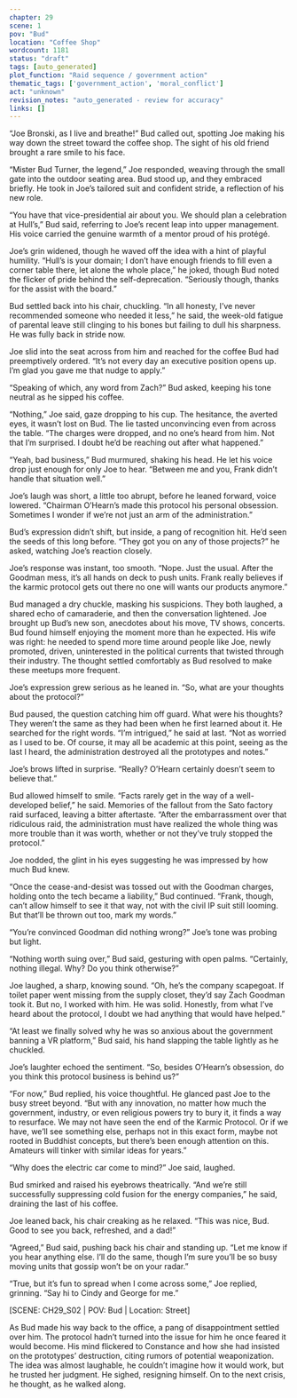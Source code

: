 ```yaml
---
chapter: 29
scene: 1
pov: "Bud"
location: "Coffee Shop"
wordcount: 1181
status: "draft"
tags: [auto_generated]
plot_function: "Raid sequence / government action"
thematic_tags: ['government_action', 'moral_conflict']
act: "unknown"
revision_notes: "auto_generated - review for accuracy"
links: []
---
```


“Joe Bronski, as I live and breathe!” Bud called out, spotting Joe making his way down the street toward the coffee shop. The sight of his old friend brought a rare smile to his face. 

“Mister Bud Turner, the legend,” Joe responded, weaving through the small gate into the outdoor seating area. Bud stood up, and they embraced briefly. He took in Joe’s tailored suit and confident stride, a reflection of his new role. 

“You have that vice-presidential air about you. We should plan a celebration at Hull’s,” Bud said, referring to Joe’s recent leap into upper management. His voice carried the genuine warmth of a mentor proud of his protégé. 

Joe’s grin widened, though he waved off the idea with a hint of playful humility. “Hull’s is your domain; I don’t have enough friends to fill even a corner table there, let alone the whole place,” he joked, though Bud noted the flicker of pride behind the self-deprecation. “Seriously though, thanks for the assist with the board.” 

Bud settled back into his chair, chuckling. “In all honesty, I’ve never recommended someone who needed it less,” he said, the week-old fatigue of parental leave still clinging to his bones but failing to dull his sharpness. He was fully back in stride now. 

Joe slid into the seat across from him and reached for the coffee Bud had preemptively ordered. “It’s not every day an executive position opens up. I’m glad you gave me that nudge to apply.” 

“Speaking of which, any word from Zach?” Bud asked, keeping his tone neutral as he sipped his coffee. 

“Nothing,” Joe said, gaze dropping to his cup. The hesitance, the averted eyes, it wasn’t lost on Bud. The lie tasted unconvincing even from across the table. “The charges were dropped, and no one’s heard from him. Not that I’m surprised. I doubt he’d be reaching out after what happened.” 

“Yeah, bad business,” Bud murmured, shaking his head. He let his voice drop just enough for only Joe to hear. “Between me and you, Frank didn’t handle that situation well.” 

Joe’s laugh was short, a little too abrupt, before he leaned forward, voice lowered. “Chairman O’Hearn’s made this protocol his personal obsession. Sometimes I wonder if we’re not just an arm of the administration.” 

Bud’s expression didn’t shift, but inside, a pang of recognition hit. He’d seen the seeds of this long before. “They got you on any of those projects?” he asked, watching Joe’s reaction closely. 

Joe’s response was instant, too smooth. “Nope. Just the usual. After the Goodman mess, it’s all hands on deck to push units. Frank really believes if the karmic protocol gets out there no one will wants our products anymore.” 

Bud managed a dry chuckle, masking his suspicions. They both laughed, a shared echo of camaraderie, and then the conversation lightened. Joe brought up Bud’s new son, anecdotes about his move, TV shows, concerts. Bud found himself enjoying the moment more than he expected. His wife was right: he needed to spend more time around people like Joe, newly promoted, driven, uninterested in the political currents that twisted through their industry. The thought settled comfortably as Bud resolved to make these meetups more frequent. 

Joe’s expression grew serious as he leaned in. “So, what are your thoughts about the protocol?” 

Bud paused, the question catching him off guard. What were his thoughts? They weren’t the same as they had been when he first learned about it. He searched for the right words. “I’m intrigued,” he said at last. “Not as worried as I used to be. Of course, it may all be academic at this point, seeing as the last I heard, the administration destroyed all the prototypes and notes.” 

Joe’s brows lifted in surprise. “Really? O’Hearn certainly doesn’t seem to believe that.” 

Bud allowed himself to smile. “Facts rarely get in the way of a well-developed belief,” he said. Memories of the fallout from the Sato factory raid surfaced, leaving a bitter aftertaste. “After the embarrassment over that ridiculous raid, the administration must have realized the whole thing was more trouble than it was worth, whether or not they’ve truly stopped the protocol.” 

Joe nodded, the glint in his eyes suggesting he was impressed by how much Bud knew. 

“Once the cease-and-desist was tossed out with the Goodman charges, holding onto the tech became a liability,” Bud continued. “Frank, though, can’t allow himself to see it that way, not with the civil IP suit still looming. But that’ll be thrown out too, mark my words.” 

“You’re convinced Goodman did nothing wrong?” Joe’s tone was probing but light. 

“Nothing worth suing over,” Bud said, gesturing with open palms. “Certainly, nothing illegal. Why? Do you think otherwise?” 

Joe laughed, a sharp, knowing sound. “Oh, he’s the company scapegoat. If toilet paper went missing from the supply closet, they’d say Zach Goodman took it. But no, I worked with him. He was solid. Honestly, from what I’ve heard about the protocol, I doubt we had anything that would have helped.” 

“At least we finally solved why he was so anxious about the government banning a VR platform,” Bud said, his hand slapping the table lightly as he chuckled. 

Joe’s laughter echoed the sentiment. “So, besides O’Hearn’s obsession, do you think this protocol business is behind us?” 

“For now,” Bud replied, his voice thoughtful. He glanced past Joe to the busy street beyond. “But with any innovation, no matter how much the government, industry, or even religious powers try to bury it, it finds a way to resurface. We may not have seen the end of the Karmic Protocol. Or if we have, we’ll see something else, perhaps not in this exact form, maybe not rooted in Buddhist concepts, but there’s been enough attention on this. Amateurs will tinker with similar ideas for years.” 

“Why does the electric car come to mind?” Joe said, laughed. 

Bud smirked and raised his eyebrows theatrically. “And we’re still successfully suppressing cold fusion for the energy companies,” he said, draining the last of his coffee. 

Joe leaned back, his chair creaking as he relaxed. “This was nice, Bud. Good to see you back, refreshed, and a dad!” 

“Agreed,” Bud said, pushing back his chair and standing up. “Let me know if you hear anything else. I’ll do the same, though I’m sure you’ll be so busy moving units that gossip won’t be on your radar.” 

“True, but it’s fun to spread when I come across some,” Joe replied, grinning. “Say hi to Cindy and George for me.”

[SCENE: CH29_S02 | POV: Bud | Location: Street] 

As Bud made his way back to the office, a pang of disappointment settled over him. The protocol hadn’t turned into the issue for him he once feared it would become. His mind flickered to Constance and how she had insisted on the prototypes’ destruction, citing rumors of potential weaponization. The idea was almost laughable, he couldn’t imagine how it would work, but he trusted her judgment. He sighed, resigning himself. On to the next crisis, he thought, as he walked along.
